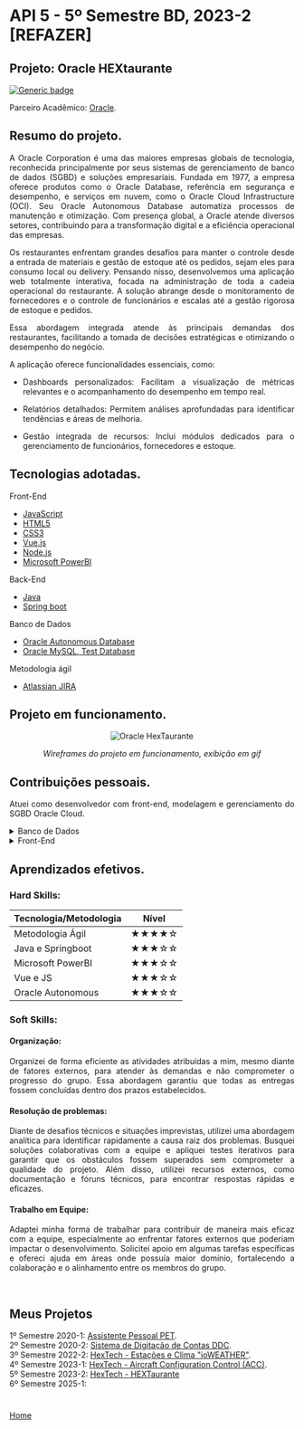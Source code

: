 # API 5 - 5º Semestre BD, 2023-2 [REFAZER]

## Projeto: Oracle HEXtaurante

[![Generic badge](https://img.shields.io/badge/GitHub-Repositório-blue.svg)](https://github.com/GroupHextech/HEXTECH-API5sem)

Parceiro Acadêmico: [Oracle](https://www.oracle.com/br/).

## Resumo do projeto.
<p align="justify">A Oracle Corporation é uma das maiores empresas globais de tecnologia, reconhecida principalmente por seus sistemas de gerenciamento de banco de dados (SGBD) e soluções empresariais. Fundada em 1977, a empresa oferece produtos como o Oracle Database, referência em segurança e desempenho, e serviços em nuvem, como o Oracle Cloud Infrastructure (OCI). Seu Oracle Autonomous Database automatiza processos de manutenção e otimização. Com presença global, a Oracle atende diversos setores, contribuindo para a transformação digital e a eficiência operacional das empresas.</p>

<p align="justify">Os restaurantes enfrentam grandes desafios para manter o controle desde a entrada de materiais e gestão de estoque até os pedidos, sejam eles para consumo local ou delivery. Pensando nisso, desenvolvemos uma aplicação web totalmente interativa, focada na administração de toda a cadeia operacional do restaurante. A solução abrange desde o monitoramento de fornecedores e o controle de funcionários e escalas até a gestão rigorosa de estoque e pedidos.</p>

<p align="justify">Essa abordagem integrada atende às principais demandas dos restaurantes, facilitando a tomada de decisões estratégicas e otimizando o desempenho do negócio.</p>

<p align="justify">A aplicação oferece funcionalidades essenciais, como:</p>

- <p align="justify">Dashboards personalizados: Facilitam a visualização de métricas relevantes e o acompanhamento do desempenho em tempo real.</p>
- <p align="justify">Relatórios detalhados: Permitem análises aprofundadas para identificar tendências e áreas de melhoria.</p>
- <p align="justify">Gestão integrada de recursos: Inclui módulos dedicados para o gerenciamento de funcionários, fornecedores e estoque.</p>

## Tecnologias adotadas.

<summary>Front-End</summary>

- [JavaScript](https://www.javascript.com)
- [HTML5](https://www.w3schools.com/html/)
- [CSS3](https://www.w3schools.com/css/)
- [Vue.js](https://vuejs.org/guide/quick-start)
- [Node.js](https://nodejs.org/pt)
- [Microsoft PowerBI](https://www.microsoft.com/pt-br/power-platform/products/power-bi/desktop)

<summary>Back-End</summary>

- [Java](https://www.java.com/pt-BR/)
- [Spring boot](https://spring.io/projects/spring-boot)

<summary>Banco de Dados</summary>

- [Oracle Autonomous Database](https://www.oracle.com/br/autonomous-database/)
- [Oracle MySQL, Test Database](https://www.mysql.com/products/community/)

<summary>Metodologia ágil</summary>

- [Atlassian JIRA](https://www.atlassian.com/br/software/jira)

## Projeto em funcionamento.
<div align="center">

![](../docsandimages/5BD_HEXTECH_SP4.gif "Oracle HexTaurante")

*Wireframes do projeto em funcionamento, exibição em gif*
</div>

## Contribuições pessoais.
<p align="justify">Atuei como desenvolvedor com front-end, modelagem e gerenciamento do SGBD Oracle Cloud.<p>

<details>
<summary>Banco de Dados</summary>

### Modelagem de Dados:
<p align="justify">Contribuí para a modelagem de dados de forma eficiente, considerando as relações entre entidades e as necessidades específicas da Embraer. Garanti que a estrutura do banco de dados fosse intuitiva e otimizada para consultas frequentes.</p>
</details>

<details>
<summary>Front-End</summary>

### VUE.JS:
<p align="justify">Utilizei Vue.js em conjunto com JavaScript para desenvolver telas interativas e responsivas. Criei a tela de insumos, permitindo a avaliação de itens em estoque, controle de entradas e saídas, e integração com dados provenientes do SGBD Oracle.</p>

### Microsoft PowerBI:
<p align="justify">Utilizei a ferramenta Power BI para criar dashboards mais responsivos e rápidos. Essa solução foi aplicada em várias telas, especialmente em gráficos de controle, como Feedback de Clientes e Gestão de Pessoas. Devido ao alto volume de dados, essa foi a abordagem que melhor atendeu às necessidades do projeto.</p>

</details>

## Aprendizados efetivos.

### Hard Skills:

| Tecnologia/Metodologia | Nível|
| ----- | ----- |
| Metodologia Ágil | ★★★★☆ |
| Java e Springboot | ★★★☆☆ |
| Microsoft PowerBI | ★★★☆☆ |
| Vue e JS | ★★★☆☆ |
| Oracle Autonomous | ★★★☆☆ |

### Soft Skills:

#### Organização:
<p align="justify">Organizei de forma eficiente as atividades atribuídas a mim, mesmo diante de fatores externos, para atender às demandas e não comprometer o progresso do grupo. Essa abordagem garantiu que todas as entregas fossem concluídas dentro dos prazos estabelecidos.</p>

#### Resolução de problemas:
<p align="justify">Diante de desafios técnicos e situações imprevistas, utilizei uma abordagem analítica para identificar rapidamente a causa raiz dos problemas. Busquei soluções colaborativas com a equipe e apliquei testes iterativos para garantir que os obstáculos fossem superados sem comprometer a qualidade do projeto. Além disso, utilizei recursos externos, como documentação e fóruns técnicos, para encontrar respostas rápidas e eficazes.</p>

#### Trabalho em Equipe:
<p align="justify">Adaptei minha forma de trabalhar para contribuir de maneira mais eficaz com a equipe, especialmente ao enfrentar fatores externos que poderiam impactar o desenvolvimento. Solicitei apoio em algumas tarefas específicas e ofereci ajuda em áreas onde possuía maior domínio, fortalecendo a colaboração e o alinhamento entre os membros do grupo.</p>

<br>

## Meus Projetos

1º Semestre 2020-1: [Assistente Pessoal PET](./sem1_api.md). <br/>
2º Semestre 2020-2: [Sistema de Digitação de Contas DDC](./sem2_api.md). <br/>
3º Semestre 2022-2: [HexTech - Estações e Clima "ioWEATHER"](./sem3_api.md). <br/>
4º Semestre 2023-1: [HexTech - Aircraft Configuration Control (ACC)](./sem4_api.md). <br/>
5º Semestre 2023-2: [HexTech - HEXTaurante](./sem5_api.md) <br/> 
6º Semestre 2025-1: <br/>

#

[Home](../README.md)